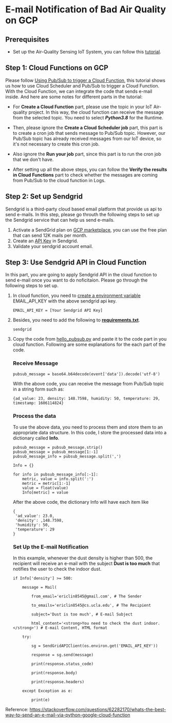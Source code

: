 # E-mail Notification of Bad Air Quality on GCP

## Prerequisites
- Set up the Air-Quality Sensing IoT System, you can follow this [tutorial](https://www.markdownguide.org/basic-syntax/).

## Step 1: Cloud Functions on GCP
Please follow [Using Pub/Sub to trigger a Cloud Function](https://cloud.google.com/scheduler/docs/tut-pub-sub), this tutorial shows us how to use Cloud Scheduler and Pub/Sub to trigger a Cloud Function. With the Cloud Function, we can integrate the code that sends e-mail inside. And here are some notes for different parts in the tutorial:

- For **Create a Cloud Function** part, please use the topic in your IoT Air-quality project. In this way, the cloud function can receive the message from the selected topic. You need to select ***Python3.8*** for the Runtime. 

- Then, please ignore the **Create a Cloud Scheduler job** part, this part is to create a cron job that sends message to Pub/Sub topic. However, our Pub/Sub topic has already received messages from our IoT device, so it's not necessary to create this cron job.

- Also ignore the **Run your job** part, since this part is to run the cron job that we don't have.

- After setting up all the above steps, you can follow the **Verify the results in Cloud Functions** part to check whether the messages are coming from Pub/Sub to the cloud function in Logs.

## Step 2: Set up Sendgrid
Sendgrid is a third-party cloud based email platform that provide us api to send e-mails. In this step, please go throuth the following steps to set up the Sendgrid service that can help us send e-mails.
1. Activate a SendGrid plan on [GCP marketplace](https://console.cloud.google.com/marketplace/details/sendgrid-app/sendgrid-email), you can use the free plan that can send 12K mails per month.
2. Create an [API Key](https://app.sendgrid.com/settings/api_keys) in Sendgrid.
3. Validate your sendgrid account email.

## Step 3: Use Sendgrid API in Cloud Function
In this part, you are going to apply Sendgrid API in the cloud function to send e-mail once you want to do noficitaion. Please go through the following steps to set up.
1. In cloud function, you need to [create a environment variable](https://cloud.google.com/functions/docs/env-var#gcloud_5) EMAIL_API_KEY with the above sendgrid api key.
    ```
    EMAIL_API_KEY = [Your Sendgrid API Key]
    ```
2. Besides, you need to add the following to [**requirements.txt**](https://cloud.google.com/functions/docs/writing/specifying-dependencies-python).
    ```
    sendgrid
    ```
3. Copy the code from [hello_pubsub.py](https://github.com/AdrianHsu/IoT-air-quality-monitoring-on-gcp/blob/main/email-notification/hello_pubsub.py) and paste it to the code part in you cloud function. Following are some explanations for the each part of the code.
     ### Receive Message
    ```
    pubsub_message = base64.b64decode(event['data']).decode('utf-8')
    ```
    With the above code, you can receive the message from Pub/Sub topic in a string form such as: 
    ```
    {ad_value: 23, density: 148.7598, humidity: 50, temperature: 29, timestamp: 1606114824}
    ```
    ### Process the data
    To use the above data, you need to process them and store them to an appropriate data structure. In this code, I store the processed data into a dictionary called **Info**.
    ```
    pubsub_message = pubsub_message.strip()
    pubsub_message = pubsub_message[1:-1]
    pubsub_message_info = pubsub_message.split(',')

    Info = {}

    for info in pubsub_message_info[:-1]:
        metric, value = info.split(':')
        metric = metric[1:-1]
        value = float(value)
        Info[metric] = value
    ```
     After the above code, the dictionary Info will have each item like
     ```
     {  
      'ad_value': 23.0,
      'density': ,148.7598,
      'humidity': 50,
      'temperature': 29
     }
     ```
     
     ### Set Up the E-mail Notification
     In this example, whenever the dust density is higher than 500, the recipient will receive an e-mail with the subject **Dust is too much** that notifies the user to check the indoor dust.
    ```
    if Info['density'] >= 500:

        message = Mail(

            from_email='ericlin8545@gmail.com', # The Sender

            to_emails='ericlin8545@cs.ucla.edu', # The Recipient

            subject='Dust is too much', # E-mail Subject

            html_content='<strong>You need to check the dust indoor.</strong>') # E-mail Content, HTML format

        try:

            sg = SendGridAPIClient(os.environ.get('EMAIL_API_KEY'))

            response = sg.send(message)

            print(response.status_code)

            print(response.body)

            print(response.headers)

        except Exception as e:

            print(e)
    ```

Reference: https://stackoverflow.com/questions/62282170/whats-the-best-way-to-send-an-e-mail-via-python-google-cloud-function